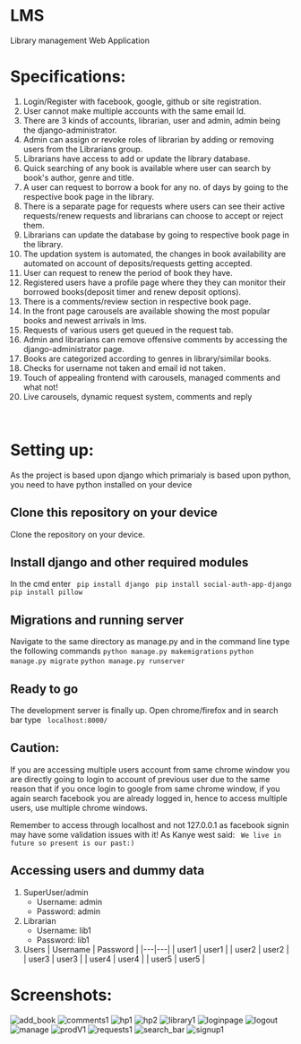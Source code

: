 # LMS
Library management Web Application
<br>
# Specifications:
1. Login/Register with facebook, google, github or site registration.
2. User cannot make multiple accounts with the same email Id.
3. There are 3 kinds of accounts, librarian, user and admin, admin being the django-administrator.
4. Admin can assign or revoke roles of librarian by adding or removing users from the Librarians group.
5. Librarians have access to add or update the library database.
6. Quick searching of any book is available where user can search by book's author, genre and title.
7. A user can request to borrow a book for any no. of days by going to the respective book page in the library.
8. There is a separate page for requests where users can see their active requests/renew requests and librarians can choose to accept or reject them.
9. Librarians can update the database by going to respective book page in the library.
10. The updation system is automated, the changes in book availability are automated on account of deposits/requests getting accepted.
11. User can request to renew the period of book they have.
12. Registered users have a profile page where they they can monitor their borrowed books(deposit timer and renew deposit options).
13. There is a comments/review section in respective book page.
14. In the front page carousels are available showing the most popular books and newest arrivals in lms.
15. Requests of various users get queued in the request tab.
16. Admin and librarians can remove offensive comments by accessing the django-administrator page.
17. Books are categorized according to genres in library/similar books.
18. Checks for username not taken and email id not taken.
19. Touch of appealing frontend with carousels, managed comments and what not!
20. Live carousels, dynamic request system, comments and reply
<br> 

# Setting up:
As the project is based upon django which primarialy is based upon python, you need to have python installed on your device
## Clone this repository on your device
Clone the repository on your device. 

## Install django and other required modules
In the cmd enter 
``` pip install django``` 
``` pip install social-auth-app-django```
``` pip install pillow```

## Migrations and running server
Navigate to the same directory as manage.py and in the command line type the following commands
```python manage.py makemigrations```
```python manage.py migrate```
```python manage.py runserver```

## Ready to go
The development server is finally up. Open chrome/firefox and in search bar type
```  localhost:8000/ ```

## Caution:
If you are accessing multiple users account from same chrome window you are directly going to login to account of previous user due to the same reason that if you once login to google from same chrome window, if you again search facebook you are already logged in, hence to access multiple users, use multiple chrome windows.

Remember to access through localhost and not 127.0.0.1 as facebook signin may have some validation issues with it! As Kanye west said:
```  We live in future so present is our past:) ```

## Accessing users and dummy data
1. SuperUser/admin
    - Username: admin
    - Password: admin
1. Librarian
    - Username: lib1
    - Password: lib1
1. Users
    | Username | Password |
    |---|---|
    | user1 | user1 |
    | user2 | user2 | 
    | user3 | user3 | 
    | user4 | user4 |
    | user5 | user5 |


# Screenshots:
![add_book](https://user-images.githubusercontent.com/78141706/115997741-ec9fb600-a601-11eb-9840-8cd1a42e5bd6.jpg)
![comments1](https://user-images.githubusercontent.com/78141706/115997742-edd0e300-a601-11eb-91f8-8626230f3c99.jpg)
![hp1](https://user-images.githubusercontent.com/78141706/115997743-ee697980-a601-11eb-87c5-2070d860b607.jpg)
![hp2](https://user-images.githubusercontent.com/78141706/115997744-ee697980-a601-11eb-80bd-e865de40730c.jpg)
![library1](https://user-images.githubusercontent.com/78141706/115997745-ef021000-a601-11eb-878e-b13ebf7acfe3.jpg)
![loginpage](https://user-images.githubusercontent.com/78141706/115997746-ef9aa680-a601-11eb-878d-626c4d5ee852.jpg)
![logout](https://user-images.githubusercontent.com/78141706/115997747-ef9aa680-a601-11eb-9ec9-1d89659355e3.jpg)
![manage](https://user-images.githubusercontent.com/78141706/115997748-f0333d00-a601-11eb-8e5f-4390b4c02ca7.jpg)
![prodV1](https://user-images.githubusercontent.com/78141706/115997750-f0333d00-a601-11eb-9130-eca83ee91aba.jpg)
![requests1](https://user-images.githubusercontent.com/78141706/115997751-f0cbd380-a601-11eb-889a-ec33b89e0f67.jpg)
![search_bar](https://user-images.githubusercontent.com/78141706/115997753-f0cbd380-a601-11eb-965c-4489fcdefbc9.jpg)
![signup1](https://user-images.githubusercontent.com/78141706/115997755-f1646a00-a601-11eb-947d-378a5f0bdf28.jpg)




